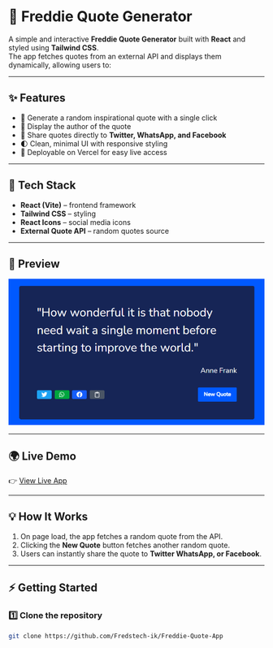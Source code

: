 # 📜 Freddie Quote Generator

A simple and interactive **Freddie Quote Generator** built with **React** and styled using **Tailwind CSS**.  
The app fetches quotes from an external API and displays them dynamically, allowing users to:

---

## ✨ Features

- 🎲 Generate a random inspirational quote with a single click
- 👤 Display the author of the quote
- 🔗 Share quotes directly to **Twitter, WhatsApp, and Facebook**
- 🌓 Clean, minimal UI with responsive styling
- 🚀 Deployable on Vercel for easy live access

---

## 🔧 Tech Stack

- **React (Vite)** – frontend framework
- **Tailwind CSS** – styling
- **React Icons** – social media icons
- **External Quote API** – random quotes source

---

## 📸 Preview

![App Screenshot](public/quote-preview.png)

---

## 🌍 Live Demo

👉 [View Live App](https://freddie-quote-app-imxs.vercel.app/)

---

## 💡 How It Works

1. On page load, the app fetches a random quote from the API.
2. Clicking the **New Quote** button fetches another random quote.
3. Users can instantly share the quote to **Twitter WhatsApp, or Facebook**.

---

## ⚡ Getting Started

### 1️⃣ Clone the repository

```bash
git clone https://github.com/Fredstech-ik/Freddie-Quote-App
```
